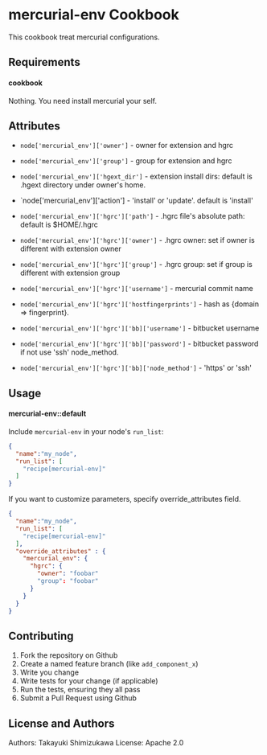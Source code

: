 mercurial-env Cookbook
=========================

This cookbook treat mercurial configurations.

Requirements
------------

#### cookbook
Nothing. You need install mercurial your self.

Attributes
----------

- `node['mercurial_env']['owner']` - owner for extension and hgrc
- `node['mercurial_env']['group']` - group for extension and hgrc
- `node['mercurial_env']['hgext_dir']` - extension install dirs: default is .hgext directory under owner's home.
- `node['mercurial_env']['action'] - 'install' or 'update'. default is 'install'

- `node['mercurial_env']['hgrc']['path']` - .hgrc file's absolute path: default is $HOME/.hgrc
- `node['mercurial_env']['hgrc']['owner']` - .hgrc owner: set if owner is different with extension owner
- `node['mercurial_env']['hgrc']['group']` - .hgrc group: set if group is different with extension group
- `node['mercurial_env']['hgrc']['username']` - mercurial commit name
- `node['mercurial_env']['hgrc']['hostfingerprints']` - hash as {domain => fingerprint}.
- `node['mercurial_env']['hgrc']['bb]['username']` - bitbucket username
- `node['mercurial_env']['hgrc']['bb]['password']` - bitbucket password if not use 'ssh' node_method.
- `node['mercurial_env']['hgrc']['bb]['node_method']` - 'https' or 'ssh'


Usage
-----
#### mercurial-env::default

Include `mercurial-env` in your node's `run_list`:

```json
{
  "name":"my_node",
  "run_list": [
    "recipe[mercurial-env]"
  ]
}
```

If you want to customize parameters, specify override_attributes field.

```json
{
  "name":"my_node",
  "run_list": [
    "recipe[mercurial-env]"
  ],
  "override_attributes" : {
    "mercurial_env": {
      "hgrc": {
        "owner": "foobar"
        "group": "foobar"
      }
    }
  }
}
```

Contributing
------------

1. Fork the repository on Github
2. Create a named feature branch (like `add_component_x`)
3. Write you change
4. Write tests for your change (if applicable)
5. Run the tests, ensuring they all pass
6. Submit a Pull Request using Github

License and Authors
-------------------
Authors: Takayuki Shimizukawa
License: Apache 2.0
